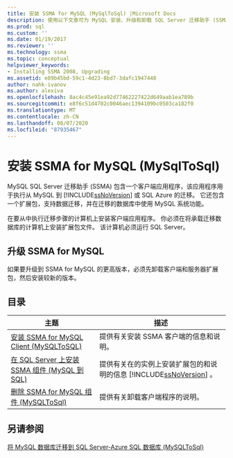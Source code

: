 ```yaml
---
title: 安装 SSMA for MySQL (MySqlToSql) |Microsoft Docs
description: 使用以下文章可为 MySQL 安装、升级和卸载 SQL Server 迁移助手 (SSMA) ，其中包括客户端应用程序和扩展包。
ms.prod: sql
ms.custom: ''
ms.date: 01/19/2017
ms.reviewer: ''
ms.technology: ssma
ms.topic: conceptual
helpviewer_keywords:
- Installing SSMA 2008, Upgrading
ms.assetid: e89b45bd-59c1-4d23-8bd7-3dafc1947448
author: nahk-ivanov
ms.author: alexiva
ms.openlocfilehash: 8ac4c45e91ea92d77462227422d649aab1ea789b
ms.sourcegitcommit: e8f6c51d4702c0046aec1394109bc0503ca182f0
ms.translationtype: MT
ms.contentlocale: zh-CN
ms.lasthandoff: 08/07/2020
ms.locfileid: "87935467"
---
```

# <a name="installing-ssma-for-mysql-mysqltosql"></a>安装 SSMA for MySQL (MySqlToSql)
MySQL SQL Server 迁移助手 (SSMA) 包含一个客户端应用程序，该应用程序用于执行从 MySQL 到 [!INCLUDE[ssNoVersion](../../includes/ssnoversion-md.md)] 或 SQL Azure 的迁移。 它还包含一个扩展包，支持数据迁移，并在迁移的数据库中使用 MySQL 系统功能。  
  
在要从中执行迁移步骤的计算机上安装客户端应用程序。 你必须在将承载迁移数据库的计算机上安装扩展包文件。  该计算机必须运行 SQL Server。  
  
## <a name="upgrading-ssma-for-mysql"></a>升级 SSMA for MySQL  
如果要升级到 SSMA for MySQL 的更高版本，必须先卸载客户端和服务器扩展包，然后安装较新的版本。  
  
## <a name="contents"></a>目录  
  
|主题|描述|  
|-|-|  
|[安装 SSMA for MySQL Client &#40;MySQLToSQL&#41;](../../ssma/mysql/installing-ssma-for-mysql-client-mysqltosql.md)|提供有关安装 SSMA 客户端的信息和说明。|  
|[在 SQL Server 上安装 SSMA 组件 (MySQL 到 SQL) ](https://msdn.microsoft.com/6772d0c5-258f-4d7b-afb0-b5f810e71af1)|提供有关在的实例上安装扩展包的和说明的信息 [!INCLUDE[ssNoVersion](../../includes/ssnoversion-md.md)] 。|  
|[删除 SSMA for MySQL 组件 &#40;MySQLToSql&#41;](../../ssma/mysql/removing-the-ssma-for-mysql-components-mysqltosql.md)|提供有关卸载客户端程序的说明。|  
  
## <a name="see-also"></a>另请参阅  
[将 MySQL 数据库迁移到 SQL Server-Azure SQL 数据库 &#40;MySQLToSql&#41;](../../ssma/mysql/migrating-mysql-databases-to-sql-server-azure-sql-db-mysqltosql.md)  
  
